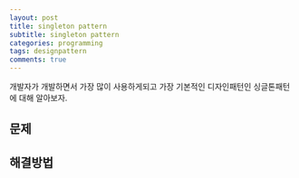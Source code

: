 ```yaml
---
layout: post
title: singleton pattern
subtitle: singleton pattern
categories: programming
tags: designpattern
comments: true
---
```


개발자가 개발하면서 가장 많이 사용하게되고 가장 기본적인 디자인패턴인 싱글톤패턴에 대해 알아보자. 

## 문제

## 해결방법 